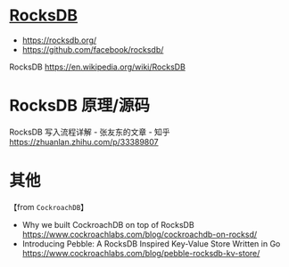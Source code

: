 
# [RocksDB](https://rocksdb.org/)

- https://rocksdb.org/
- https://github.com/facebook/rocksdb/

RocksDB https://en.wikipedia.org/wiki/RocksDB

# RocksDB 原理/源码

RocksDB 写入流程详解 - 张友东的文章 - 知乎 https://zhuanlan.zhihu.com/p/33389807

# 其他

【from `CockroachDB`】
- Why we built CockroachDB on top of RocksDB https://www.cockroachlabs.com/blog/cockroachdb-on-rocksd/
- Introducing Pebble: A RocksDB Inspired Key-Value Store Written in Go https://www.cockroachlabs.com/blog/pebble-rocksdb-kv-store/
